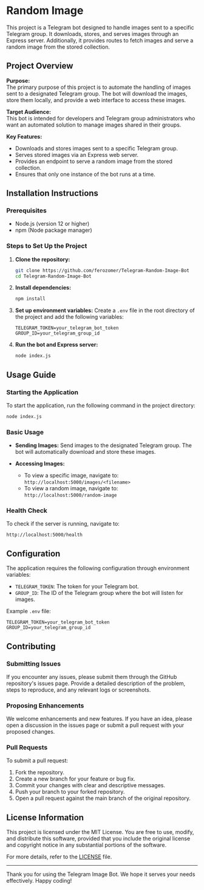 # Random Image

This project is a Telegram bot designed to handle images sent to a specific Telegram group. It downloads, stores, and serves images through an Express server. Additionally, it provides routes to fetch images and serve a random image from the stored collection.

## Project Overview

**Purpose:**  
The primary purpose of this project is to automate the handling of images sent to a designated Telegram group. The bot will download the images, store them locally, and provide a web interface to access these images.

**Target Audience:**  
This bot is intended for developers and Telegram group administrators who want an automated solution to manage images shared in their groups.

**Key Features:**
- Downloads and stores images sent to a specific Telegram group.
- Serves stored images via an Express web server.
- Provides an endpoint to serve a random image from the stored collection.
- Ensures that only one instance of the bot runs at a time.

## Installation Instructions

### Prerequisites
- Node.js (version 12 or higher)
- npm (Node package manager)

### Steps to Set Up the Project

1. **Clone the repository:**
    ```bash
    git clone https://github.com/ferozomer/Telegram-Random-Image-Bot
    cd Telegram-Random-Image-Bot
    ```

2. **Install dependencies:**
    ```bash
    npm install
    ```

3. **Set up environment variables:**
    Create a `.env` file in the root directory of the project and add the following variables:
    ```plaintext
    TELEGRAM_TOKEN=your_telegram_bot_token
    GROUP_ID=your_telegram_group_id
    ```

4. **Run the bot and Express server:**
    ```bash
    node index.js
    ```

## Usage Guide

### Starting the Application

To start the application, run the following command in the project directory:
```bash
node index.js
```

### Basic Usage

- **Sending Images:**
  Send images to the designated Telegram group. The bot will automatically download and store these images.

- **Accessing Images:**
  - To view a specific image, navigate to: `http://localhost:5000/images/<filename>`
  - To view a random image, navigate to: `http://localhost:5000/random-image`

### Health Check

To check if the server is running, navigate to:
```plaintext
http://localhost:5000/health
```

## Configuration

The application requires the following configuration through environment variables:

- `TELEGRAM_TOKEN`: The token for your Telegram bot.
- `GROUP_ID`: The ID of the Telegram group where the bot will listen for images.

Example `.env` file:
```plaintext
TELEGRAM_TOKEN=your_telegram_bot_token
GROUP_ID=your_telegram_group_id
```

## Contributing

### Submitting Issues

If you encounter any issues, please submit them through the GitHub repository's issues page. Provide a detailed description of the problem, steps to reproduce, and any relevant logs or screenshots.

### Proposing Enhancements

We welcome enhancements and new features. If you have an idea, please open a discussion in the issues page or submit a pull request with your proposed changes.

### Pull Requests

To submit a pull request:
1. Fork the repository.
2. Create a new branch for your feature or bug fix.
3. Commit your changes with clear and descriptive messages.
4. Push your branch to your forked repository.
5. Open a pull request against the main branch of the original repository.

## License Information

This project is licensed under the MIT License. You are free to use, modify, and distribute this software, provided that you include the original license and copyright notice in any substantial portions of the software.

For more details, refer to the [LICENSE](LICENSE) file.

---

Thank you for using the Telegram Image Bot. We hope it serves your needs effectively. Happy coding!
